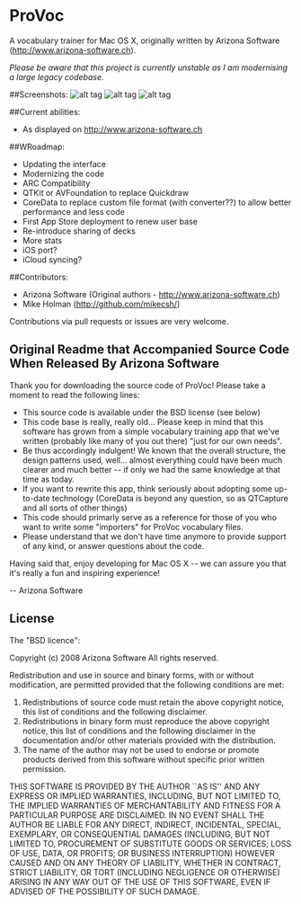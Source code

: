 ProVoc
===========

A vocabulary trainer for Mac OS X, originally written by Arizona Software (http://www.arizona-software.ch).

*Please be aware that this project is currently unstable as I am modernising a large legacy codebase.*

##Screenshots:
![alt tag](https://raw.github.com/mikecsh/provoc/master/Screenshots/1.png)
![alt tag](https://raw.github.com/mikecsh/provoc/master/Screenshots/2.png)
![alt tag](https://raw.github.com/mikecsh/provoc/master/Screenshots/3.png)

##Current abilities:
* As displayed on http://www.arizona-software.ch
	
##WRoadmap:
* Updating the interface
* Modernizing the code
* ARC Compatibility
* QTKit or AVFoundation to replace Quickdraw
* CoreData to replace custom file format (with converter??) to allow better performance and less code
* First App Store deployment to renew user base
* Re-introduce sharing of decks
* More stats
* iOS port?
* iCloud syncing?


##Contributors:

* Arizona Software (Original authors - http://www.arizona-software.ch)
* Mike Holman (http://github.com/mikecsh/)

Contributions via pull requests or issues are very welcome.

## Original Readme that Accompanied Source Code When Released By Arizona Software


Thank you for downloading the source code of ProVoc! Please take a moment
to read the following lines:

- This source code is available under the BSD license (see below)
- This code base is really, really old... Please keep in mind that this
    software has grown from a simple vocabulary training app that we've
    written (probably like many of you out there) "just for our own needs".
- Be thus accordingly indulgent! We known that the overall structure,
    the design patterns used, well... almost everything could have been
    much clearer and much better -- if only we had the same knowledge
    at that time as today.
- If you want to rewrite this app, think seriously about adopting some
    up-to-date technology (CoreData is beyond any question, so as
    QTCapture and all sorts of other things)
- This code should primarly serve as a reference for those of you
    who want to write some "importers" for ProVoc vocabulary files.
- Please understand that we don't have time anymore to provide support
    of any kind, or answer questions about the code.

Having said that, enjoy developing for Mac OS X -- we can assure you that
it's really a fun and inspiring experience!

-- Arizona Software


## License

The "BSD licence":

 Copyright (c) 2008 Arizona Software
 All rights reserved.
 
 Redistribution and use in source and binary forms, with or without
 modification, are permitted provided that the following conditions
 are met:
 
 1. Redistributions of source code must retain the above copyright
 notice, this list of conditions and the following disclaimer.
 2. Redistributions in binary form must reproduce the above copyright
 notice, this list of conditions and the following disclaimer in the
 documentation and/or other materials provided with the distribution.
 3. The name of the author may not be used to endorse or promote products
 derived from this software without specific prior written permission.
 
 THIS SOFTWARE IS PROVIDED BY THE AUTHOR ``AS IS'' AND ANY EXPRESS OR
 IMPLIED WARRANTIES, INCLUDING, BUT NOT LIMITED TO, THE IMPLIED WARRANTIES
 OF MERCHANTABILITY AND FITNESS FOR A PARTICULAR PURPOSE ARE DISCLAIMED.
 IN NO EVENT SHALL THE AUTHOR BE LIABLE FOR ANY DIRECT, INDIRECT,
 INCIDENTAL, SPECIAL, EXEMPLARY, OR CONSEQUENTIAL DAMAGES (INCLUDING, BUT
 NOT LIMITED TO, PROCUREMENT OF SUBSTITUTE GOODS OR SERVICES; LOSS OF USE,
 DATA, OR PROFITS; OR BUSINESS INTERRUPTION) HOWEVER CAUSED AND ON ANY
 THEORY OF LIABILITY, WHETHER IN CONTRACT, STRICT LIABILITY, OR TORT
 (INCLUDING NEGLIGENCE OR OTHERWISE) ARISING IN ANY WAY OUT OF THE USE OF
 THIS SOFTWARE, EVEN IF ADVISED OF THE POSSIBILITY OF SUCH DAMAGE.

